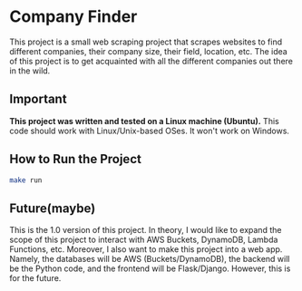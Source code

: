 # Company Finder

This project is a small web scraping project that scrapes websites to find different companies, their company size, their field, location, etc. The idea of this project is to get acquainted with all the different companies out there in the wild.

## Important

**This project was written and tested on a Linux machine (Ubuntu).** This code should work with Linux/Unix-based OSes. It won't work on Windows.

## How to Run the Project

```bash
make run
```

## Future(maybe)
This is the 1.0 version of this project. In theory, I would like to expand the scope of this project to interact with AWS Buckets, DynamoDB, Lambda Functions, etc. Moreover, I also want to make this project into a web app. Namely, the databases will be AWS (Buckets/DynamoDB), the backend will be the Python code, and the frontend will be Flask/Django. However, this is for the future.
